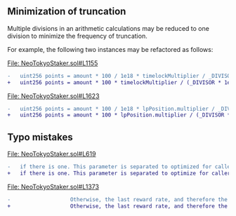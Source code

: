 ## Minimization of truncation
Multiple divisions in an arithmetic calculations may be reduced to one division to minimize the frequency of truncation. 

For example, the following two instances may be refactored as follows:

[File: NeoTokyoStaker.sol#L1155](https://github.com/code-423n4/2023-03-neotokyo/blob/main/contracts/staking/NeoTokyoStaker.sol#L1155)

```diff
-	uint256 points = amount * 100 / 1e18 * timelockMultiplier / _DIVISOR;
+	uint256 points = amount * 100 * timelockMultiplier / (_DIVISOR * 1e18);
```
[File: NeoTokyoStaker.sol#L1623](https://github.com/code-423n4/2023-03-neotokyo/blob/main/contracts/staking/NeoTokyoStaker.sol#L1623)

```diff
-	uint256 points = amount * 100 / 1e18 * lpPosition.multiplier / _DIVISOR;
+	uint256 points = amount * 100 * lpPosition.multiplier / (_DIVISOR * 1e18);
```
## Typo mistakes
[File: NeoTokyoStaker.sol#L619](https://github.com/code-423n4/2023-03-neotokyo/blob/main/contracts/staking/NeoTokyoStaker.sol#L619)

```diff
-	if there is one. This parameter is separated to optimized for callers who
+	if there is one. This parameter is separated to optimize for callers who
```
[File: NeoTokyoStaker.sol#L1373](https://github.com/code-423n4/2023-03-neotokyo/blob/main/contracts/staking/NeoTokyoStaker.sol#L1373)

```diff
-					Otherwise, the last reward rate, and therefore the entireity of 
+					Otherwise, the last reward rate, and therefore the entirety of 
```
